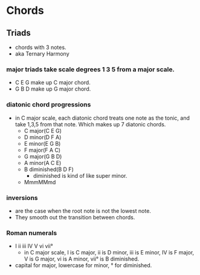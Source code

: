 # Chords
## Triads
- chords with 3 notes.
- aka Ternary Harmony

### major triads take scale degrees 1 3 5 from a major scale.
- C E G make up C major chord.
- G B D make up G major chord.

### diatonic chord progressions
- in C major scale, each diatonic chord treats one note as the tonic, and take 1,3,5 from that note. Which makes up 7 diatonic chords.
  - C major(C E G)
  - D minor(D F A)
  - E minor(E G B)
  - F major(F A C)
  - G major(G B D)
  - A minor(A C E)
  - B diminished(B D F)
    - diminished is kind of like super minor.
  - MmmMMmd

### inversions
- are the case when the root note is not the lowest note.
- They smooth out the transition between chords.

### Roman numerals
- I ii iii IV V vi vii°
  - in C major scale, I is C major, ii is D minor, iii is E minor, IV is F major, V is G major, vi is A minor, vii° is B diminished.
- capital for major, lowercase for minor, ° for diminished.